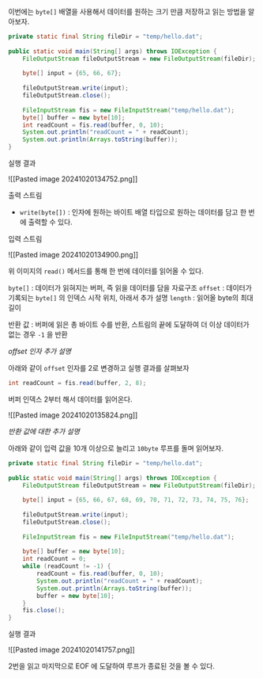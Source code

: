 이번에는 `byte[]` 배열을 사용해서 데이터를 원하는 크기 만큼 저장하고 읽는 방법을 알아보자.

```java
private static final String fileDir = "temp/hello.dat";  
  
public static void main(String[] args) throws IOException {  
    FileOutputStream fileOutputStream = new FileOutputStream(fileDir);  
  
    byte[] input = {65, 66, 67};  
  
    fileOutputStream.write(input);  
    fileOutputStream.close();  
  
    FileInputStream fis = new FileInputStream("temp/hello.dat");  
    byte[] buffer = new byte[10];  
    int readCount = fis.read(buffer, 0, 10);  
    System.out.println("readCount = " + readCount);  
    System.out.println(Arrays.toString(buffer));  
}
```

실행 결과

![[Pasted image 20241020134752.png]]


출력 스트림
- `write(byte[])` : 인자에 원하는 바이트 배열 타입으로 원하는 데이터를 담고 한 번에 출력할 수 있다.

입력 스트림

![[Pasted image 20241020134900.png]]

위 이미지의 `read()` 메서드를 통해 한 번에 데이터를 읽어올 수 있다.

`byte[]` : 데이터가 읽혀지는 버퍼, 즉 읽을 데이터를 담을 자료구조
`offset` : 데이터가 기록되는 `byte[]` 의 인덱스 시작 위치, 아래서 추가 설명
`length` : 읽어올 byte의 최대 길이

반환 값 : 버퍼에 읽은 총 바이트 수를 반환, 스트림의 끝에 도달하여 더 이상 데이터가 없는 경우 `-1` 을 반환


*offset 인자 추가 설명*

아래와 같이 `offset` 인자를 2로 변경하고 실행 결과를 살펴보자
```java
int readCount = fis.read(buffer, 2, 8);
```

버퍼 인덱스 2부터 해서 데이터를 읽어온다.

![[Pasted image 20241020135824.png]]

*반환 값에 대한 추가 설명*

아래와 같이 입력 값을 10개 이상으로 늘리고 `10byte` 루프를 돌며 읽어보자.

```java
private static final String fileDir = "temp/hello.dat";  
  
public static void main(String[] args) throws IOException {  
    FileOutputStream fileOutputStream = new FileOutputStream(fileDir);  
  
    byte[] input = {65, 66, 67, 68, 69, 70, 71, 72, 73, 74, 75, 76};  
  
    fileOutputStream.write(input);  
    fileOutputStream.close();  
  
    FileInputStream fis = new FileInputStream("temp/hello.dat");  
  
    byte[] buffer = new byte[10];  
    int readCount = 0;  
    while (readCount != -1) {  
        readCount = fis.read(buffer, 0, 10);  
        System.out.println("readCount = " + readCount);  
        System.out.println(Arrays.toString(buffer));  
        buffer = new byte[10];  
    }  
    fis.close();
}
```

실행 결과

![[Pasted image 20241020141757.png]]

2번을 읽고 마지막으로 EOF 에 도달하여 루프가 종료된 것을 볼 수 있다.